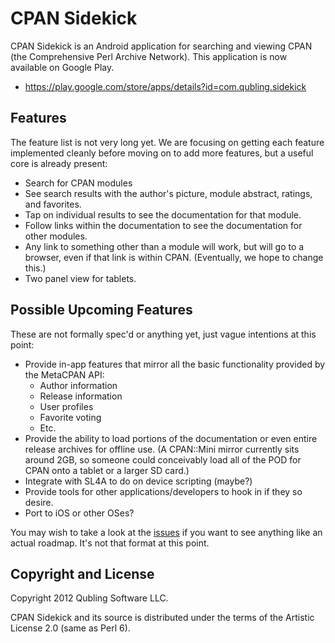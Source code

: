 # CPAN Sidekick

CPAN Sidekick is an Android application for searching and viewing CPAN (the
Comprehensive Perl Archive Network). This application is now available on
Google Play.

 * <https://play.google.com/store/apps/details?id=com.qubling.sidekick>

## Features

The feature list is not very long yet. We are focusing on getting each feature
implemented cleanly before moving on to add more features, but a useful core is
already present:

 * Search for CPAN modules
 * See search results with the author's picture, module abstract, ratings, and
   favorites.
 * Tap on individual results to see the documentation for that module.
 * Follow links within the documentation to see the documentation for other
   modules.
 * Any link to something other than a module will work, but will go to a
   browser, even if that link is within CPAN. (Eventually, we hope to change
   this.)
 * Two panel view for tablets.

## Possible Upcoming Features

These are not formally spec'd or anything yet, just vague intentions at this
point:

 * Provide in-app features that mirror all the basic functionality provided by
   the MetaCPAN API:
   * Author information
   * Release information
   * User profiles
   * Favorite voting
   * Etc.
 * Provide the ability to load portions of the documentation or even entire
   release archives for offline use. (A CPAN::Mini mirror currently sits around
   2GB, so someone could conceivably load all of the POD for CPAN onto a tablet 
   or a larger SD card.)
 * Integrate with SL4A to do on device scripting (maybe?)
 * Provide tools for other applications/developers to hook in if they so desire.
 * Port to iOS or other OSes?

You may wish to take a look at the
[issues](https://github.com/zostay/CPAN-Sidekick/issues) if you want to see
anything like an actual roadmap. It's not that format at this point.

## Copyright and License

Copyright 2012 Qubling Software LLC.

CPAN Sidekick and its source is distributed under the terms of the Artistic
License 2.0 (same as Perl 6).

